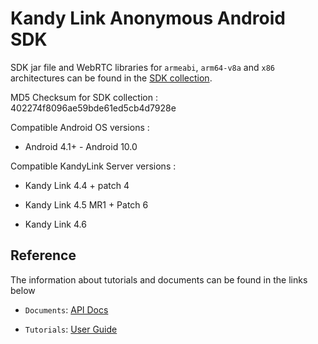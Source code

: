 # Kandy Link Anonymous Android SDK

SDK jar file and WebRTC libraries for `armeabi`, `arm64-v8a` and `x86` architectures can be found in the
[SDK collection](https://github.com/Kandy-IO/kandy-anonymous-android-sdk/tree/master/dist).

MD5 Checksum for SDK collection : 402274f8096ae59bde61ed5cb4d7928e

Compatible Android OS versions :

* Android 4.1+ - Android 10.0

Compatible KandyLink Server versions :

* Kandy Link 4.4 + patch 4

* Kandy Link 4.5 MR1 + Patch 6

* Kandy Link 4.6

## Reference

The information about tutorials and documents can be found in the links below

* `Documents`: [API Docs](https://kandy-io.github.io/kandy-anonymous-android-sdk/docs)

* `Tutorials`: [User Guide](https://kandy-io.github.io/kandy-anonymous-android-sdk/tutorials/)
